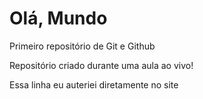 # Olá, Mundo
 Primeiro repositório de Git e Github

 Repositório criado durante uma aula ao vivo!

 Essa linha eu auteriei diretamente no site
